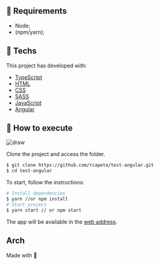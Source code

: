 ## 📜 Requirements
- Node;
- (npm/yarn);

## 🧪 Techs

This project has developed with:

- [TypeScript](https://www.typescriptlang.org/)
- [HTML](https://developer.mozilla.org/pt-BR/docs/Web/HTML)
- [CSS](https://www.w3schools.com/cssref/)
- [SASS](https://sass-lang.com)
- [JavaScript](https://developer.mozilla.org/pt-BR/docs/Web/JavaScript)
- [Angular](https://angular.io/)

## 🚀 How to execute
![draw](https://github.com/rcapeto/test-angular/assets/61842405/8ed121f4-144f-49bb-b5cd-3ee07d3adc41)

Clone the project and access the folder.

```bash
$ git clone https://github.com/rcapeto/test-angular.git
$ cd test-angular
```

To start, follow the instructions:
```bash
# Install dependencies
$ yarn //or npm install
# Start project
$ yarn start // or npm start
```
The app will be available in the [web address](http://localhost:4200/).

## Arch


Made with 🖤
